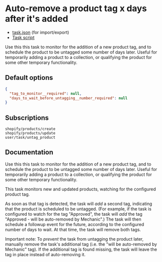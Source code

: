 # Auto-remove a product tag x days after it's added

* [task.json](../../tasks/auto-remove-a-product-tag-x-days-after-its-added.json) (for import/export)
* [Task script](./script.liquid)

Use this this task to monitor for the addition of a new product tag, and to schedule the product to be untagged some number of days later. Useful for temporarily adding a product to a collection, or qualifying the product for some other temporary functionality.

## Default options

```json
{
  "tag_to_monitor__required": null,
  "days_to_wait_before_untagging__number_required": null
}
```

## Subscriptions

```liquid
shopify/products/create
shopify/products/update
user/task/untag_product
```

## Documentation

Use this this task to monitor for the addition of a new product tag, and to schedule the product to be untagged some number of days later. Useful for temporarily adding a product to a collection, or qualifying the product for some other temporary functionality.

This task monitors new and updated products, watching for the configured product tag.

As soon as that tag is detected, the task will _add_ a second tag, indicating that the product is scheduled to be untagged. (For example, if the task is configured to watch for the tag "Approved", the task will _add_ the tag "Approved - will be auto-removed by Mechanic".) The task will then schedule a followup event for the future, according to the configured number of days to wait. At that time, the task will remove both tags.

Important note: To _prevent_ the task from untagging the product later, manually remove the task's additional tag (i.e. the "will be auto-removed by Mechanic" tag). If the additional tag is found missing, the task will leave the tag in place instead of auto-removing it.

